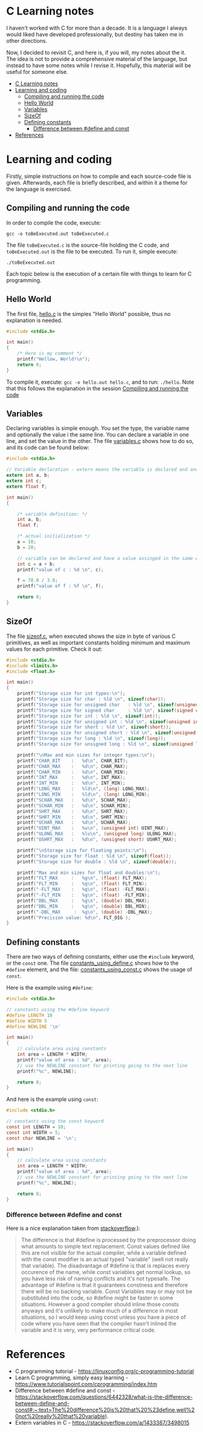 # C Learning notes

I haven't worked with C for more than a decade. It is a language I always would liked have developed professionally, but destiny has taken me in other directions. 

Now, I decided to revisit C, and here is, if you will, my notes about the it. The idea is not to provide a comprehensive material of the language, but instead to have some notes while I revise it. Hopefully, this material will be useful for someone else.

- [C Learning notes](#c-learning-notes)
- [Learning and coding](#learning-and-coding)
  - [Compiling and running the code](#compiling-and-running-the-code)
  - [Hello World](#hello-world)
  - [Variables](#variables)
  - [SizeOf](#sizeof)
  - [Defining constants](#defining-constants)
    - [Difference between #define and const](#difference-between-define-and-const)
- [References](#references)

# Learning and coding

Firstly, simple instructions on how to compile and each source-code file is given. Afterwards, each file is briefly described, and within it a theme for the language is exercised.

## Compiling and running the code

In order to compile the code, execute:

```
gcc -o toBeExecuted.out toBeExecuted.c
```

The file `toBeExecuted.c` is the source-file holding the C code, and `toBeExecuted.out` is the file to be executed. To run it, simple execute:

```
./toBeExecuted.out
```

Each topic below is the execution of a certain file with things to learn for C programming.

## Hello World

The first file, [hello.c](./hello.c) is the simples "Hello World" possible, thus no explanation is needed.

```c
#include <stdio.h>

int main()
{
    /* Here is my comment */
    printf("Hellow, World!\n");
    return 0;
}

```

To compile it, execute: `gcc -o hello.out hello.c`, and to run: `./hello`. Note that this follows the explanation in the session [Compiling and running the code](#compiling-and-running-the-code)

## Variables

Declaring variables is simple enough. You set the type, the variable name and optionally the value i the same line. You can declare a variable in one line, and set the value in the other. The file [variables.c](./variables.c) shows how to do so, and its code can be found below:

```c
#include <stdio.h>

// Variable declaration - extern means the variable is declared and and can be used in multiple files. A nice explanation can be found here: https://stackoverflow.com/a/1433387/3498015:
extern int a, b;
extern int c;
extern float f;

int main()
{

    /* variable definition: */
    int a, b;
    float f;

    /* actual initialization */
    a = 10;
    b = 20;

    // variable can be declared and have a value assinged in the same expression
    int c = a + b;
    printf("value of c : %d \n", c);

    f = 70.0 / 3.0;
    printf("value of f : %f \n", f);

    return 0;
}
```

## SizeOf

The file [sizeof.c](./sizeof.c), when executed shows the size in byte of various C primitives, as well as important constants holding minimum and maximum values for each primitive. Check it out:

```c
#include <stdio.h>
#include <limits.h>
#include <float.h>

int main() 
{
    printf("Storage size for int types:\n");
    printf("Storage size for char : %ld \n", sizeof(char));
    printf("Storage size for unsigned char	 : %ld \n", sizeof(unsigned char));
    printf("Storage size for signed char	 : %ld \n", sizeof(signed char));
    printf("Storage size for int : %ld \n", sizeof(int));
    printf("Storage size for unsigned int : %ld \n", sizeof(unsigned int));
    printf("Storage size for short : %ld \n", sizeof(short));
    printf("Storage size for unsigned short : %ld \n", sizeof(unsigned short));
    printf("Storage size for long : %ld \n", sizeof(long));
    printf("Storage size for unsigned long : %ld \n", sizeof(unsigned long));

    printf("\nMax and min sizes for integer types:\n");
    printf("CHAR_BIT    :   %d\n", CHAR_BIT);
    printf("CHAR_MAX    :   %d\n", CHAR_MAX);
    printf("CHAR_MIN    :   %d\n", CHAR_MIN);
    printf("INT_MAX     :   %d\n", INT_MAX);
    printf("INT_MIN     :   %d\n", INT_MIN);
    printf("LONG_MAX    :   %ld\n", (long) LONG_MAX);
    printf("LONG_MIN    :   %ld\n", (long) LONG_MIN);
    printf("SCHAR_MAX   :   %d\n", SCHAR_MAX);
    printf("SCHAR_MIN   :   %d\n", SCHAR_MIN);
    printf("SHRT_MAX    :   %d\n", SHRT_MAX);
    printf("SHRT_MIN    :   %d\n", SHRT_MIN);
    printf("UCHAR_MAX   :   %d\n", UCHAR_MAX);
    printf("UINT_MAX    :   %u\n", (unsigned int) UINT_MAX);
    printf("ULONG_MAX   :   %lu\n", (unsigned long) ULONG_MAX);
    printf("USHRT_MAX   :   %d\n", (unsigned short) USHRT_MAX);

    printf("\nStorage size for floating points:\n");
    printf("Storage size for float : %ld \n", sizeof(float));
    printf("Storage size for double : %ld \n", sizeof(double));

    printf("Max and min sizes for float and doubles:\n");
    printf("FLT_MAX     :   %g\n", (float) FLT_MAX);
    printf("FLT_MIN     :   %g\n", (float) FLT_MIN);
    printf("-FLT_MAX    :   %g\n", (float) -FLT_MAX);
    printf("-FLT_MIN    :   %g\n", (float) -FLT_MIN);
    printf("DBL_MAX     :   %g\n", (double) DBL_MAX);
    printf("DBL_MIN     :   %g\n", (double) DBL_MIN);
    printf("-DBL_MAX     :  %g\n", (double) -DBL_MAX);
    printf("Precision value: %d\n", FLT_DIG );
}
```

## Defining constants

There are two ways of defining constants, either use the `#include` keyword, or the `const` one. The file [constants_using_define.c](./constants_using_define.c) shows how to the `#define` element, and the file: [constants_using_const.c](./constants_using_const.c) shows the usage of `const`.

Here is the example using `#define`:

```c
#include <stdio.h>

// constants using the #define keyword
#define LENGTH 10
#define WIDTH 5
#define NEWLINE '\n'

int main()
{
    // calculate area using constants
    int area = LENGTH * WIDTH;
    printf("value of area : %d", area);
    // use the NEWLINE constant for printing going to the next line
    printf("%c", NEWLINE);

    return 0;
}
```

And here is the example using `const`:

```c
#include <stdio.h>

// constants using the const keyword
const int LENGTH = 10;
const int WIDTH = 5;
const char NEWLINE = '\n';

int main()
{
    // calculate area using constants
    int area = LENGTH * WIDTH;
    printf("value of area : %d", area);
    // use the NEWLINE constant for printing going to the next line
    printf("%c", NEWLINE);

    return 0;
}
```

### Difference between #define and const

Here is a nice explanation taken from [stackoverflow](https://stackoverflow.com/questions/6442328/what-is-the-difference-between-define-and-const#:~:text=The%20difference%20is%20that%20%23define,well%20not%20really%20that%20variable).):

>The difference is that #define is processed by the preprocessor doing what amounts to simple text replacement. Const values defined like this are not visible for the actual compiler, while a variable defined with the const modifier is an actual typed "variable" (well not really that variable). The disadvantage of #define is that is replaces every occurence of the name, while const variables get normal lookup, so you have less risk of naming conflicts and it's not typesafe.
>The advantage of #define is that it guarantees constness and therefore there will be no backing variable. Const Variables may or may not be substituted into the code, so #define might be faster in some situations. However a good compiler should inline those consts anyways and it's unlikely to make much of a difference in most situations, so I would keep using const unless you have a piece of code where you have seen that the compiler hasn't inlined the variable and it is very, very performance critical code.

# References

- C programming tutorial - https://linuxconfig.org/c-programming-tutorial
- Learn C programming, simply easy learning - https://www.tutorialspoint.com/cprogramming/index.htm
- Difference between #define and const - https://stackoverflow.com/questions/6442328/what-is-the-difference-between-define-and-const#:~:text=The%20difference%20is%20that%20%23define,well%20not%20really%20that%20variable).
- Extern variables in C - https://stackoverflow.com/a/1433387/3498015

